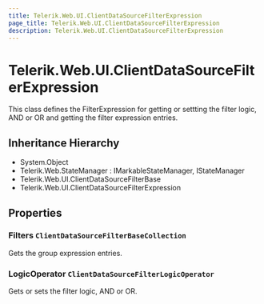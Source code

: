 ```yaml
---
title: Telerik.Web.UI.ClientDataSourceFilterExpression
page_title: Telerik.Web.UI.ClientDataSourceFilterExpression
description: Telerik.Web.UI.ClientDataSourceFilterExpression
---
```


# Telerik.Web.UI.ClientDataSourceFilterExpression

This class defines the FilterExpression for
            getting or settting the filter logic, AND or OR and getting the filter expression entries.

## Inheritance Hierarchy

* System.Object
* Telerik.Web.StateManager : IMarkableStateManager, IStateManager
* Telerik.Web.UI.ClientDataSourceFilterBase
* Telerik.Web.UI.ClientDataSourceFilterExpression

## Properties

###  Filters `ClientDataSourceFilterBaseCollection`

Gets the group expression entries.

###  LogicOperator `ClientDataSourceFilterLogicOperator`

Gets or sets the filter logic, AND or OR.

